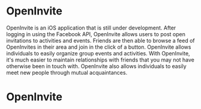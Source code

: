 # OpenInvite
OpenInvite is an iOS application that is still under development.  After logging in using the Facebook API, OpenInvite allows users to post open invitations to activities and events. Friends are then able to browse a feed of OpenInvites in their area and join in the click of a button.  OpenInvite allows individuals to easily organize group events and activities. With OpenInvite, it's much easier to maintain relationships with friends that you may not have otherwise been in touch with. OpenInvite also allows individuals to easily meet new people through mutual acquaintances. 
# OpenInvite
